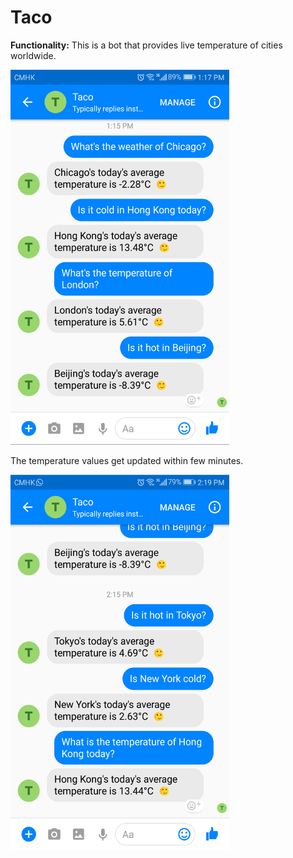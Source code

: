 # **Taco**
**Functionality:** This is a bot that provides live temperature of cities worldwide.

<img src="https://github.com/sheheryarnaveed/Live-Temperature-Reporting-ChatBot/blob/master/IMG_20180110_142712.png" width="350" height="600">

The temperature values get updated within few minutes.

<img src="https://github.com/sheheryarnaveed/Live-Temperature-Reporting-ChatBot/blob/master/IMG_20180110_142737.png" width="350" height="600">
